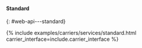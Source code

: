 #### Standard
{: #web-api---standard}

{% include examples/carriers/services/standard.html carrier_interface=include.carrier_interface %}
